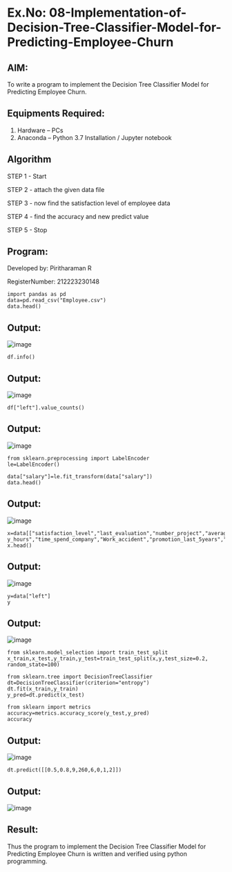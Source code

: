 # Ex.No: 08-Implementation-of-Decision-Tree-Classifier-Model-for-Predicting-Employee-Churn

## AIM:
To write a program to implement the Decision Tree Classifier Model for Predicting Employee Churn.

## Equipments Required:
1. Hardware – PCs
2. Anaconda – Python 3.7 Installation / Jupyter notebook

## Algorithm
STEP 1 - Start

STEP 2 - attach the given data file

STEP 3 - now find the satisfaction level of employee data

STEP 4 - find the accuracy and new predict value

STEP 5 - Stop



## Program:
Developed by: Piritharaman R

RegisterNumber: 212223230148
```
import pandas as pd
data=pd.read_csv("Employee.csv")
data.head()
```

## Output:
![image](https://github.com/user-attachments/assets/a861a4df-ba59-42a4-be81-90e484413011)

```
df.info()
```
## Output:

![image](https://github.com/user-attachments/assets/e5906ef5-492c-4f9e-8506-3d5a7c4cd658)

```
df["left"].value_counts()
```
## Output:

![image](https://github.com/user-attachments/assets/b8b959ee-0f55-47a0-a70a-90c433cb728b)
```
from sklearn.preprocessing import LabelEncoder
le=LabelEncoder()
```
```
data["salary"]=le.fit_transform(data["salary"])
data.head()
```
## Output:
![image](https://github.com/user-attachments/assets/84bd58ea-9bba-47ba-a588-d021f4275416)

```
x=data[["satisfaction_level","last_evaluation","number_project","average_montl
y_hours","time_spend_company","Work_accident","promotion_last_5years","salary"]]
x.head()
```
## Output:

![image](https://github.com/user-attachments/assets/a84c6e91-0511-4034-8413-838a551365a9)
```
y=data["left"]
y
```
## Output:

![image](https://github.com/user-attachments/assets/01530778-0fac-499f-8b1b-da4325ed0300)
```
from sklearn.model_selection import train_test_split
x_train,x_test,y_train,y_test=train_test_split(x,y,test_size=0.2,
random_state=100)
```
```
from sklearn.tree import DecisionTreeClassifier
dt=DecisionTreeClassifier(criterion="entropy")
dt.fit(x_train,y_train)
y_pred=dt.predict(x_test)
```
```
from sklearn import metrics
accuracy=metrics.accuracy_score(y_test,y_pred)
accuracy
```
## Output:
![image](https://github.com/user-attachments/assets/1b0eacbf-b822-41d0-a204-f629d3741824)

```
dt.predict([[0.5,0.8,9,260,6,0,1,2]])
```

## Output:

![image](https://github.com/user-attachments/assets/d2b423d2-f408-4a75-a04e-3740966c16a1)


## Result:
Thus the program to implement the  Decision Tree Classifier Model for Predicting Employee Churn is written and verified using python programming.
